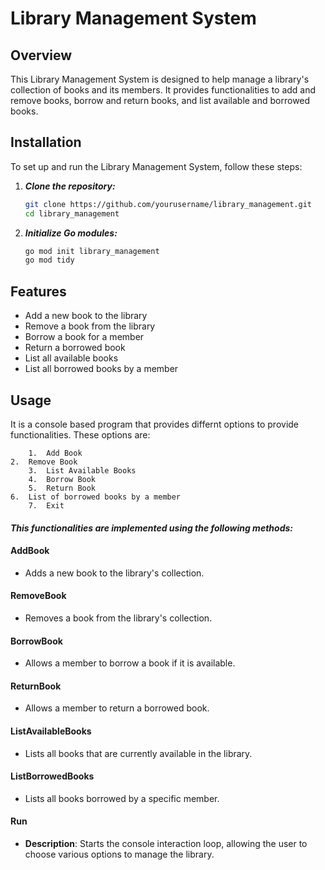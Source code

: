 # Library Management System

## Overview

This Library Management System is designed to help manage a library's collection of books and its members. It provides functionalities to add and remove books, borrow and return books, and list available and borrowed books.

## Installation

To set up and run the Library Management System, follow these steps:

1. ***Clone the repository:***
    ```sh
    git clone https://github.com/yourusername/library_management.git
    cd library_management
    ```

2. ***Initialize Go modules:***
    ```sh
    go mod init library_management
    go mod tidy
    ```


## Features
+ Add a new book to the library
+ Remove a book from the library
+ Borrow a book for a member
+ Return a borrowed book
+ List all available books
+ List all borrowed books by a member
    

## Usage
It is a console based program that provides differnt options to provide functionalities. These options are:

        1.  Add Book
	2.  Remove Book
        3.  List Available Books
        4.  Borrow Book
        5.  Return Book
	6.  List of borrowed books by a member
        7.  Exit

#### *This functionalities are implemented using the following methods:*

#### AddBook
-  Adds a new book to the library's collection.


#### RemoveBook
-  Removes a book from the library's collection.


#### BorrowBook
- Allows a member to borrow a book if it is available.


#### ReturnBook
- Allows a member to return a borrowed book.


#### ListAvailableBooks
- Lists all books that are currently available in the library.


#### ListBorrowedBooks
- Lists all books borrowed by a specific member.

#### Run
- **Description**: Starts the console interaction loop, allowing the user to choose various options to manage the library.

